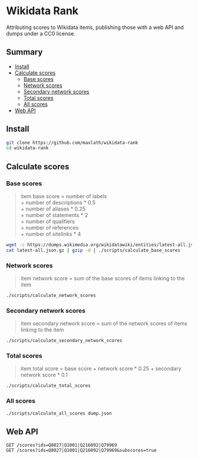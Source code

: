 # Wikidata Rank

Attributing scores to Wikidata items, publishing those with a web API and dumps under a CC0 license.

## Summary

<!-- START doctoc generated TOC please keep comment here to allow auto update -->
<!-- DON'T EDIT THIS SECTION, INSTEAD RE-RUN doctoc TO UPDATE -->


- [Install](#install)
- [Calculate scores](#calculate-scores)
  - [Base scores](#base-scores)
  - [Network scores](#network-scores)
  - [Secondary network scores](#secondary-network-scores)
  - [Total scores](#total-scores)
  - [All scores](#all-scores)
- [Web API](#web-api)

<!-- END doctoc generated TOC please keep comment here to allow auto update -->

## Install
```sh
git clone https://github.com/maxlath/wikidata-rank
cd wikidata-rank
```

## Calculate scores

### Base scores

> item base score =
> number of labels<br>
> \+ number of descriptions * 0.5<br>
> \+ number of aliases * 0.25<br>
> \+ number of statements * 2<br>
> \+ number of qualifiers<br>
> \+ number of references<br>
> \+ number of sitelinks * 4

```sh
wget -c https://dumps.wikimedia.org/wikidatawiki/entities/latest-all.json.gz
cat latest-all.json.gz | gzip -d | ./scripts/calculate_base_scores
```

### Network scores
> item network score = sum of the base scores of items linking to the item
```sh
./scripts/calculate_network_scores
```

### Secondary network scores
> item secondary network score = sum of the network scores of items linking to the item
```sh
./scripts/calculate_secondary_network_scores
```

### Total scores
> item total score = base score + network score * 0.25 + secondary network score * 0.1

```sh
./scripts/calculate_total_scores
```

### All scores
```sh
./scripts/calculate_all_scores dump.json
```

## Web API
```
GET /scores?ids=Q8027|Q1001|Q216092|Q79969
GET /scores?ids=Q8027|Q1001|Q216092|Q79969&subscores=true
```
